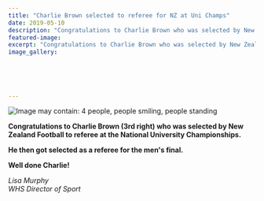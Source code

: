 ```yaml
---
title: "Charlie Brown selected to referee for NZ at Uni Champs"
date: 2019-05-10
description: "Congratulations to Charlie Brown who was selected by New Zealand Football to referee at the National University Champs..."
featured-image: 
excerpt: "Congratulations to Charlie Brown who was selected by New Zealand Football to referee at the National University Champs."
image_gallery:
	
	
	
	
	
---
```


<p><img src="https://scontent-syd2-1.xx.fbcdn.net/v/t1.0-9/59896823_1248592248623212_674064927782076416_n.jpg?_nc_cat=102&amp;_nc_ht=scontent-syd2-1.xx&amp;oh=f26da9da62e6d52719881d9ee19ad816&amp;oe=5D570399" alt="Image may contain: 4 people, people smiling, people standing" /></p>
<p><strong>Congratulations to Charlie Brown (3rd right) who was selected by New Zealand Football to referee at the National University Championships.&nbsp;</strong></p>
<p><strong>He then got selected as a referee for the men's final.</strong><br /><strong></strong></p>
<p><strong>Well done Charlie!</strong></p>
<p><em>Lisa Murphy</em><br /><em>WHS Director of Sport</em></p>

